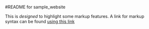#README for sample_website

This is *designed* to highlight some markup features. A link for markup syntax can be found 
[using this link](https://daringfireball.net/projects/markdown/basics)